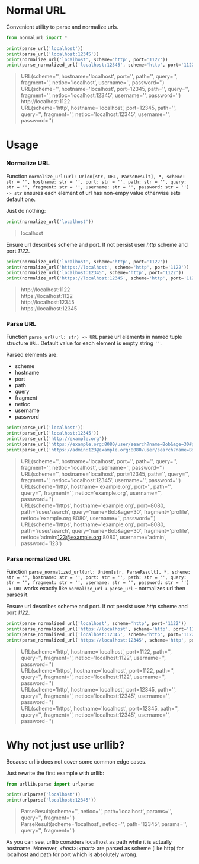 # Normal URL

Convenient utility to parse and normalize urls.

```python
from normalurl import *

print(parse_url('localhost'))
print(parse_url('localhost:12345'))
print(normalize_url('localhost', scheme='http', port='1122'))
print(parse_normalized_url('localhost:12345', scheme='http', port='1122'))
```

> URL(scheme='', hostname='localhost', port='', path='', query='', fragment='', netloc='localhost', username='', password='')  
> URL(scheme='', hostname='localhost', port=12345, path='', query='', fragment='', netloc='localhost:12345', username='', password='')  
> http://localhost:1122  
> URL(scheme='http', hostname='localhost', port=12345, path='', query='', fragment='', netloc='localhost:12345', username='', password='')

# Usage

### Normalize URL

Function `normalize_url(url: Union[str, URL, ParseResult], *, scheme: str = '', hostname: str = '', port: str = '', path: str = '', query: str = '', fragment: str = '', username: str = '', password: str = '') -> str` ensures each element of url has non-empy value otherwise sets default one.

Just do nothing:

```python
print(normalize_url('localhost'))
```

> localhost

Ensure url describes scheme and port. If not persist user *http* scheme and port *1122*.

```python
print(normalize_url('localhost', scheme='http', port='1122'))
print(normalize_url('https://localhost', scheme='http', port='1122'))
print(normalize_url('localhost:12345', scheme='http', port='1122'))
print(normalize_url('https://localhost:12345', scheme='http', port='1122'))
```

> http://localhost:1122  
> https://localhost:1122  
> http://localhost:12345  
> https://localhost:12345

### Parse URL

Function `parse_url(url: str) -> URL` parse url elements in named tuple structure `URL`. Default value for each element is empty string `''`.

Parsed elements are:

* scheme
* hostname
* port
* path
* query
* fragment
* netloc
* username
* password

```python
print(parse_url('localhost'))
print(parse_url('localhost:12345'))
print(parse_url('http://example.org'))
print(parse_url('https://example.org:8080/user/search?name=Bob&age=30#profile'))
print(parse_url('https://admin:123@example.org:8080/user/search?name=Bob&age=30#profile'))
```

> URL(scheme='', hostname='localhost', port='', path='', query='', fragment='', netloc='localhost', username='', password='')  
> URL(scheme='', hostname='localhost', port=12345, path='', query='', fragment='', netloc='localhost:12345', username='', password='')  
> URL(scheme='http', hostname='example.org', port='', path='', query='', fragment='', netloc='example.org', username='', password='')  
> URL(scheme='https', hostname='example.org', port=8080, path='/user/search', query='name=Bob&age=30', fragment='profile', netloc='example.org:8080', username='', password='')  
> URL(scheme='https', hostname='example.org', port=8080, path='/user/search', query='name=Bob&age=30', fragment='profile', netloc='admin:123@example.org:8080', username='admin', password='123')

### Parse normalized URL

Function `parse_normalized_url(url: Union[str, ParseResult], *, scheme: str = '', hostname: str = '', port: str = '', path: str = '', query: str = '', fragment: str = '', username: str = '', password: str = '') -> URL` works exactly like `normalize_url` + `parse_url` - normalizes url then parses it.

Ensure url describes scheme and port. If not persist user *http* scheme and port *1122*.

```python
print(parse_normalized_url('localhost', scheme='http', port='1122'))
print(parse_normalized_url('https://localhost', scheme='http', port='1122'))
print(parse_normalized_url('localhost:12345', scheme='http', port='1122'))
print(parse_normalized_url('https://localhost:12345', scheme='http', port='1122'))
```

> URL(scheme='http', hostname='localhost', port=1122, path='', query='', fragment='', netloc='localhost:1122', username='', password='')  
> URL(scheme='https', hostname='localhost', port=1122, path='', query='', fragment='', netloc='localhost:1122', username='', password='')  
> URL(scheme='http', hostname='localhost', port=12345, path='', query='', fragment='', netloc='localhost:12345', username='', password='')  
> URL(scheme='https', hostname='localhost', port=12345, path='', query='', fragment='', netloc='localhost:12345', username='', password='')

# Why not just use urllib?

Because urlib does not cover some common edge cases.

Just rewrite the first example with urllib:

```python
from urllib.parse import urlparse

print(urlparse('localhost'))
print(urlparse('localhost:12345'))
```

> ParseResult(scheme='', netloc='', path='localhost', params='', query='', fragment='')  
> ParseResult(scheme='localhost', netloc='', path='12345', params='', query='', fragment='')

As you can see, urllib considers localhost as path while it is actually hostname.
Moreover,  *\<host\>:\<port\>* are parsed as scheme (like http) for localhost and path for port which is absolutely wrong.
